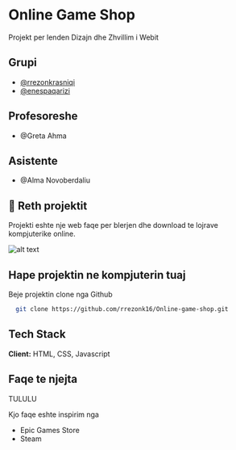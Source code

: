 # Online Game Shop

Projekt per lenden Dizajn dhe Zhvillim i Webit

## Grupi
- [@rrezonkrasniqi](https://www.github.com/rrezonk16)
- [@enespaqarizi](https://github.com/YyepPo)

## Profesoreshe
- @Greta Ahma

## Asistente

- @Alma Novoberdaliu


## 🚀 Reth projektit
Projekti eshte nje web faqe per blerjen dhe download te lojrave kompjuterike online.

![alt text](https://github.com/rrezonkrasniqi/Online-game-shop/blob/main/logo.png?raw=true)

## Hape projektin ne kompjuterin tuaj

Beje projektin clone nga Github

```bash
  git clone https://github.com/rrezonk16/Online-game-shop.git
```



## Tech Stack

**Client:** HTML, CSS, Javascript



## Faqe te njejta

  TULULU

Kjo faqe eshte inspirim nga
- Epic Games Store
- Steam

